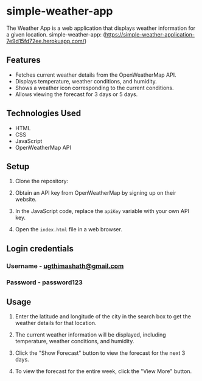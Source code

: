 # simple-weather-app

The Weather App is a web application that displays weather information for a given location.
simple-weather-app: (https://simple-weather-application-7e9d15fd72ee.herokuapp.com/)

## Features

- Fetches current weather details from the OpenWeatherMap API.
- Displays temperature, weather conditions, and humidity.
- Shows a weather icon corresponding to the current conditions.
- Allows viewing the forecast for 3 days or 5 days.

## Technologies Used

- HTML
- CSS
- JavaScript
- OpenWeatherMap API

## Setup

1. Clone the repository:


2. Obtain an API key from OpenWeatherMap by signing up on their website.

3. In the JavaScript code, replace the `apiKey` variable with your own API key.

4. Open the `index.html` file in a web browser.

## Login credentials
### Username - ugthimashath@gmail.com
### Password - password123

## Usage

1. Enter the latitude and longitude of the city in the search box to get the weather details for that location.

2. The current weather information will be displayed, including temperature, weather conditions, and humidity.

3. Click the "Show Forecast" button to view the forecast for the next 3 days.

4. To view the forecast for the entire week, click the "View More" button.


